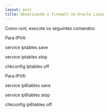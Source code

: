```yaml
---
layout: post
title: Desativando o firewall no Oracle Linux
---
```


Como root, execute os seguintes comandos:

Para IPV4:

service iptables save

service iptables stop

chkconfig iptables off

Para IPV6:

service ip6tables save

service ip6tables stop

chkconfig ip6tables off
